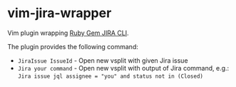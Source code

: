 vim-jira-wrapper
================

Vim plugin wrapping [Ruby Gem JIRA CLI](https://github.com/ruby-jira/jira-cli).

The plugin provides the following command:

* `JiraIssue IssueId` - Open new vsplit with given Jira issue 
* `Jira your command` - Open new vsplit with output of Jira
  command, e.g.: `Jira issue jql assignee = "you" and status not in (Closed)`
